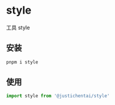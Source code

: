 # style

工具 style

## 安装

```bash
pnpm i style
```

## 使用

```ts
import style from '@justichentai/style'

```
